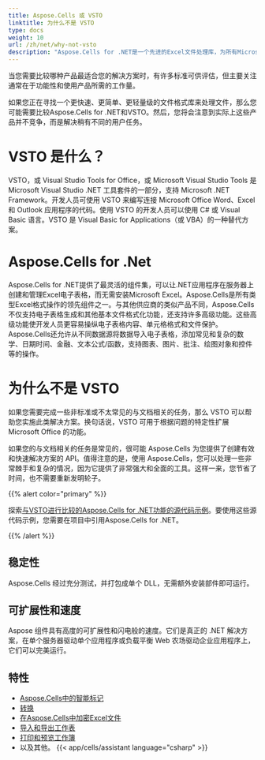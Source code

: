```yaml
---
title: Aspose.Cells 或 VSTO
linktitle: 为什么不是 VSTO
type: docs
weight: 10
url: /zh/net/why-not-vsto
description: "Aspose.Cells for .NET是一个先进的Excel文件处理库，为所有Microsoft Excel和其他文件格式提供了良好的支持。VSTO和Aspose.Cells并不互相竞争，因为它们使用C#解决稍有不同的用户任务。"
---
```


当您需要比较哪种产品最适合您的解决方案时，有许多标准可供评估，但主要关注通常在于功能性和使用产品所需的工作量。

如果您正在寻找一个更快速、更简单、更轻量级的文件格式库来处理文件，那么您可能需要比较Aspose.Cells for .NET和VSTO。然后，您将会注意到实际上这些产品并不竞争，而是解决稍有不同的用户任务。

# **VSTO 是什么？**
VSTO，或 Visual Studio Tools for Office，或 Microsoft Visual Studio Tools 是 Microsoft Visual Studio .NET 工具套件的一部分，支持 Microsoft .NET Framework。开发人员可使用 VSTO 来编写连接 Microsoft Office Word、Excel 和 Outlook 应用程序的代码。使用 VSTO 的开发人员可以使用 C# 或 Visual Basic 语言。VSTO 是 Visual Basic for Applications（或 VBA）的一种替代方案。

# **Aspose.Cells for .Net**
Aspose.Cells for .NET提供了最灵活的组件集，可以让.NET应用程序在服务器上创建和管理Excel电子表格，而无需安装Microsoft Excel。Aspose.Cells是所有类型Excel格式操作的领先组件之一。与其他供应商的类似产品不同，Aspose.Cells不仅支持电子表格生成和其他基本文件格式化功能，还支持许多高级功能。这些高级功能使开发人员更容易操纵电子表格内容、单元格格式和文件保护。Aspose.Cells还允许从不同数据源将数据导入电子表格，添加常见和复杂的数学、日期时间、金融、文本公式/函数，支持图表、图片、批注、绘图对象和控件等的操作。

# **为什么不是 VSTO**

如果您需要完成一些非标准或不太常见的与文档相关的任务，那么 VSTO 可以帮助您实施此类解决方案。换句话说，VSTO 可用于根据问题的特定性扩展 Microsoft Office 的功能。

如果您的与文档相关的任务是常见的，很可能 Aspose.Cells 为您提供了创建有效和快速解决方案的 API。值得注意的是，使用 Aspose.Cells，您可以处理一些非常棘手和复杂的情况，因为它提供了非常强大和全面的工具。这样一来，您节省了时间，也不需要重新发明轮子。

{{% alert color="primary" %}}

探索[与VSTO进行比较的Aspose.Cells for .NET功能的源代码示例](https://github.com/aspose-cells/Aspose.Cells-for-.NET/releases/tag/MissingFeaturesAsposeCellsForVSTO1.1)。要使用这些源代码示例，您需要在项目中引用Aspose.Cells for .NET。

{{% /alert %}}

## 稳定性

Aspose.Cells 经过充分测试，并打包成单个 DLL，无需额外安装部件即可运行。

## 可扩展性和速度

Aspose 组件具有高度的可扩展性和闪电般的速度。它们是真正的 .NET 解决方案，在单个服务器驱动单个应用程序或负载平衡 Web 农场驱动企业应用程序上，它们可以完美运行。

## 特性

- [Aspose.Cells中的智能标记](/cells/zh/net/smart-markers-in-aspose-cells/)
- [转换](/cells/zh/net/conversion/)
- [在Aspose.Cells中加密Excel文件](/cells/zh/net/encrypting-excel-files-in-aspose-cells/)
- [导入和导出工作表](/cells/zh/net/import-and-export-worksheet/)
- [打印和预览工作簿](/cells/zh/net/print-and-preview/)
- 以及其他。
{{< app/cells/assistant language="csharp" >}}
